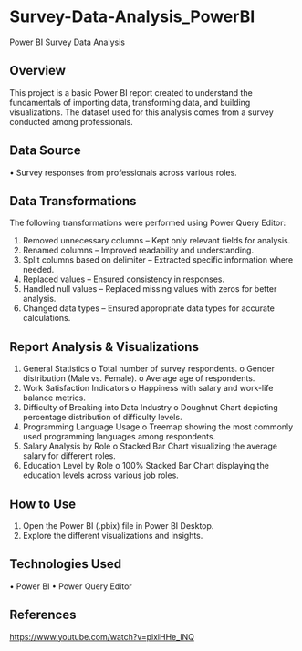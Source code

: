 # Survey-Data-Analysis_PowerBI

Power BI Survey Data Analysis
## Overview
This project is a basic Power BI report created to understand the fundamentals of importing data, transforming data, and building visualizations. The dataset used for this analysis comes from a survey conducted among professionals.

## Data Source
•	Survey responses from professionals across various roles.

## Data Transformations
The following transformations were performed using Power Query Editor:
1.	Removed unnecessary columns – Kept only relevant fields for analysis.
2.	Renamed columns – Improved readability and understanding.
3.	Split columns based on delimiter – Extracted specific information where needed.
4.	Replaced values – Ensured consistency in responses.
5.	Handled null values – Replaced missing values with zeros for better analysis.
6.	Changed data types – Ensured appropriate data types for accurate calculations.
	
## Report Analysis & Visualizations
1.	General Statistics
o	Total number of survey respondents.
o	Gender distribution (Male vs. Female).
o	Average age of respondents.
2.	Work Satisfaction Indicators
o	Happiness with salary and work-life balance metrics.
3.	Difficulty of Breaking into Data Industry
o	Doughnut Chart depicting percentage distribution of difficulty levels.
4.	Programming Language Usage
o	Treemap showing the most commonly used programming languages among respondents.
5.	Salary Analysis by Role
o	Stacked Bar Chart visualizing the average salary for different roles.
6.	Education Level by Role
o	100% Stacked Bar Chart displaying the education levels across various job roles.

## How to Use
1.	Open the Power BI (.pbix) file in Power BI Desktop.
2.	Explore the different visualizations and insights.
   
## Technologies Used
•	Power BI
•	Power Query Editor

## References 
https://www.youtube.com/watch?v=pixlHHe_lNQ 
